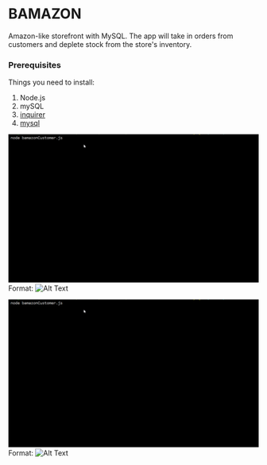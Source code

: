 # BAMAZON
Amazon-like storefront with MySQL. The app will take in orders from customers and deplete stock from the store's inventory.

### Prerequisites
Things you need to install:

1. Node.js
2. mySQL
3. [inquirer](https://www.npmjs.com/package/inquirer)
4.  [mysql](https://www.npmjs.com/package/mysql#performing-queries)


![Ready to shop](bamazon.gif)
Format: ![Alt Text](url)



![Come back next time](/bamazon.gif)
Format: ![Alt Text](url)
